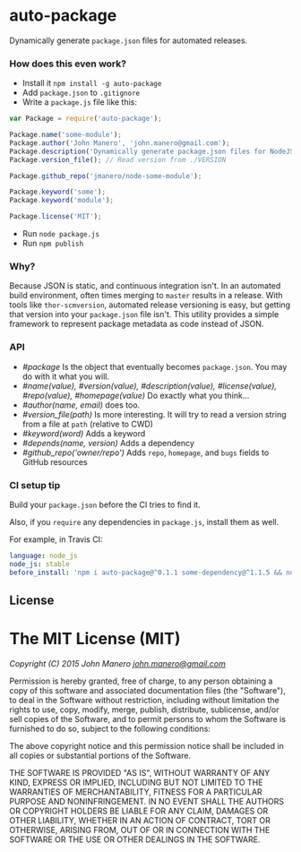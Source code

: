 auto-package
============
Dynamically generate `package.json` files for automated releases.

### How does this even work?
* Install it `npm install -g auto-package`
* Add `package.json` to `.gitignore`
* Write a `package.js` file like this:

```js
var Package = require('auto-package');

Package.name('some-module');
Package.author('John Manero', 'john.manero@gmail.com');
Package.description('Dynamically generate package.json files for NodeJS modules');
Package.version_file(); // Read version from ./VERSION

Package.github_repo('jmanero/node-some-module');

Package.keyword('some');
Package.keyword('module');

Package.license('MIT');
```

* Run `node package.js`
* Run `npm publish`

### Why?
Because JSON is static, and continuous integration isn't. In an automated build environment, often times merging to `master` results in a release. With tools like `thor-scmversion`, automated release versioning is easy, but getting that version into your `package.json` file isn't. This utility provides a simple framework to represent package metadata as code instead of JSON.

### API
* _#package_ Is the object that eventually becomes `package.json`. You may do with it what you will.
* _#name(value), #version(value), #description(value), #license(value), #repo(value), #homepage(value)_ Do exactly what you think...
* _#author(name, email)_ does too.
* _#version_file(path)_ Is more interesting. It will try to read a version string from a file at `path` (relative to CWD)
* _#keyword(word)_ Adds a keyword
* _#depends(name, version)_ Adds a dependency
* _#github_repo('owner/repo')_ Adds `repo`, `homepage`, and `bugs` fields to GitHub resources

### CI setup tip
Build your `package.json` before the CI tries to find it.

Also, if you `require` any dependencies in `package.js`, install them as well.

For example, in Travis CI:

```yml
language: node_js
node_js: stable
before_install: 'npm i auto-package@^0.1.1 some-dependency@^1.1.5 && node package.js'
```

## License
The MIT License (MIT)
=====================
_Copyright (C) 2015 John Manero <john.manero@gmail.com>_

Permission is hereby granted, free of charge, to any person obtaining a copy
of this software and associated documentation files (the "Software"), to deal
in the Software without restriction, including without limitation the rights
to use, copy, modify, merge, publish, distribute, sublicense, and/or sell
copies of the Software, and to permit persons to whom the Software is
furnished to do so, subject to the following conditions:

The above copyright notice and this permission notice shall be included in
all copies or substantial portions of the Software.

THE SOFTWARE IS PROVIDED "AS IS", WITHOUT WARRANTY OF ANY KIND, EXPRESS OR
IMPLIED, INCLUDING BUT NOT LIMITED TO THE WARRANTIES OF MERCHANTABILITY,
FITNESS FOR A PARTICULAR PURPOSE AND NONINFRINGEMENT. IN NO EVENT SHALL THE
AUTHORS OR COPYRIGHT HOLDERS BE LIABLE FOR ANY CLAIM, DAMAGES OR OTHER
LIABILITY, WHETHER IN AN ACTION OF CONTRACT, TORT OR OTHERWISE, ARISING FROM,
OUT OF OR IN CONNECTION WITH THE SOFTWARE OR THE USE OR OTHER DEALINGS IN
THE SOFTWARE.
